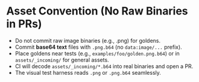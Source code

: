 # Asset Convention (No Raw Binaries in PRs)

- Do not commit raw image binaries (e.g., .png) for goldens.
- Commit **base64 text** files with `.png.b64` (no `data:image/...` prefix).
- Place goldens near tests (e.g., `examples/foo/golden.png.b64`) or in `assets/_incoming/` for general assets.
- CI will decode `assets/_incoming/*.b64` into real binaries and open a PR.
- The visual test harness reads `.png` or `.png.b64` seamlessly.
